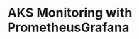 # AKS Monitoring with PrometheusGrafana                                                                                                                                                      

